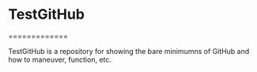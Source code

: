 # TestGitHub
=============

TestGitHub is a repository for showing the bare minimumns of GitHub and how to maneuver, function, etc.
